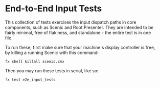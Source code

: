# End-to-End Input Tests

This collection of tests exercises the input dispatch paths in core components,
such as Scenic and Root Presenter. They are intended to be fairly minimal, free
of flakiness, and standalone - the entire test is in one file.

To run these, first make sure that your machine's display controller is free,
by killing a running Scenic with this command:

```shell
fx shell killall scenic.cmx
```

Then you may run these tests in serial, like so:

```shell
fx test e2e_input_tests
```
